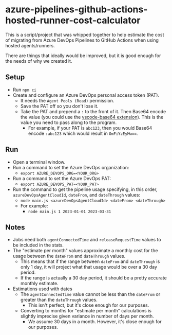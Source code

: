 # azure-pipelines-github-actions-hosted-runner-cost-calculator

This is a script/project that was whipped together to help estimate the cost of migrating from Azure DevOps Pipelines to GitHub Actions when using hosted agents/runners.

There are things that ideally would be improved, but it is good enough for the needs of why we created it.

## Setup

- Run `npm ci`
- Create and configure an Azure DevOps personal access token (PAT).
  - It needs the `Agent Pools (Read)` permission.
  - Save the PAT off so you don't lose it.
  - Take the PAT and prepend a `:` to the front of it. Then Base64 encode the value (you could use the [vscode-base64 extension](https://marketplace.visualstudio.com/items?itemName=adamhartford.vscode-base64)). This is the value you need to pass along to the program.
    - For example, if your PAT is `abc123`, then you would Base64 encode `:abc123` which would result in `OmFiYzEyMw==`.

## Run

- Open a terminal window.
- Run a command to set the Azure DevOps organization:
  - `export AZURE_DEVOPS_ORG=<YOUR_ORG>`
- Run a command to set the Azure DevOps PAT:
  - `export AZURE_DEVOPS_PAT=<YOUR_PAT>`
- Run the command to get the pipeline usage specifying, in this order, `azureDevOpsAgentCloudId`, `dateFrom`, and `dateThrough` values:
  - `node main.js <azureDevOpsAgentCloudId> <dateFrom> <dateThrough>`
  - For example:
    - `node main.js 1 2023-01-01 2023-03-31`

## Notes

- Jobs need both `agentConnectedTime` and `releaseRequestTime` values to be included in the stats.
- The "estimate per month" values approximate a monthly cost for the usage between the `dateFrom` and `dateThrough` values.
  - This means that if the range between `dateFrom` and `dateThrough` is only 1 day, it will project what that usage would be over a 30 day period.
  - If the range is actually a 30 day period, it should be a pretty accurate monthly estimate.
- Estimations used with dates
  - The `agentConnectedTime` value cannot be less than the `dateFrom` or greater than the `dateThrough` values.
    - This isn't perfect, but it's close enough for our purposes.
  - Converting to months for "estimate per month" calculations is slightly imprecise given variance in number of days per month.
    - We assume 30 days in a month. However, it's close enough for our purposes.
